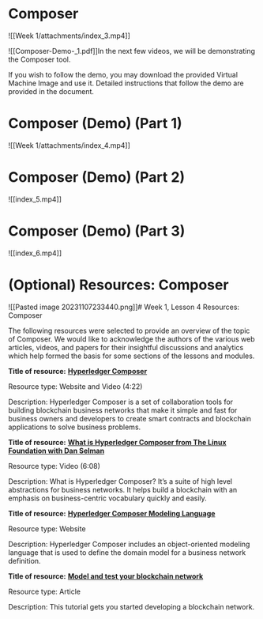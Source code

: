 # Composer

![[Week 1/attachments/index_3.mp4]]

![[Composer-Demo-_1.pdf]]In the next few videos, we will be demonstrating the Composer tool.

If you wish to follow the demo, you may download the provided Virtual Machine Image and use it. Detailed instructions that follow the demo are provided in the document.

# Composer (Demo) (Part 1)

![[Week 1/attachments/index_4.mp4]]

# Composer (Demo) (Part 2)

![[index_5.mp4]]

# Composer (Demo) (Part 3)

![[index_6.mp4]]

# (Optional) Resources: Composer
![[Pasted image 20231107233440.png]]# Week 1, Lesson 4 Resources: Composer

The following resources were selected to provide an overview of the topic of Composer. We would like to acknowledge the authors of the various web articles, videos, and papers for their insightful discussions and analytics which help formed the basis for some sections of the lessons and modules.

**Title of resource:** [**Hyperledger Composer**](https://www.hyperledger.org/projects/composer)

Resource type: Website and Video (4:22)

Description: Hyperledger Composer is a set of collaboration tools for building blockchain business networks that make it simple and fast for business owners and developers to create smart contracts and blockchain applications to solve business problems.

**Title of resource:** [**What is Hyperledger Composer from The Linux Foundation with Dan Selman**](https://www.youtube.com/watch?v=PvrLJTGfje0)

Resource type: Video (6:08)

Description: What is Hyperledger Composer? It’s a suite of high level abstractions for business networks. It helps build a blockchain with an emphasis on business-centric vocabulary quickly and easily.

**Title of resource:** [**Hyperledger Composer Modeling Language**](https://hyperledger.github.io/composer/latest/reference/cto_language)

Resource type: Website

Description: Hyperledger Composer includes an object-oriented modeling language that is used to define the domain model for a business network definition.

**Title of resource:** [**Model and test your blockchain network**](https://www.ibm.com/developerworks/cloud/library/cl-model-test-your-blockchain-network-with-hyperledger-composer-playground/index.html)

Resource type: Article

Description: This tutorial gets you started developing a blockchain network.


